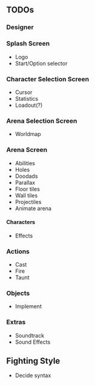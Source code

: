 ## TODOs

### Designer

### Splash Screen

- Logo
- Start/Option selector

### Character Selection Screen

- Cursor
- Statistics
- Loadout(?)

### Arena Selection Screen

- Worldmap

### Arena Screen

- Abilities
- Holes
- Doodads
- Parallax
- Floor tiles
- Wall tiles
- Projectiles
- Animate arena

#### Characters

- Effects

### Actions

- Cast
- Fire
- Taunt

### Objects

- Implement

### Extras

- Soundtrack
- Sound Effects

## Fighting Style

- Decide syntax
